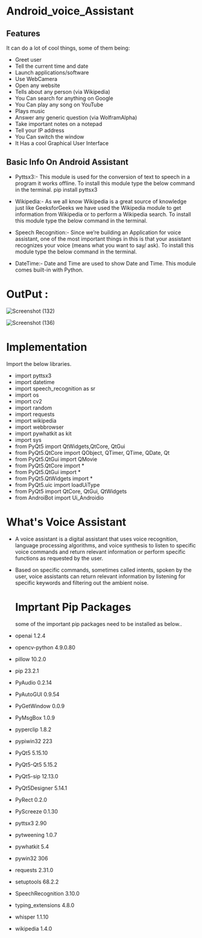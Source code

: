 # Android_voice_Assistant

## Features

It can do a lot of cool things, some of them being:

- Greet user
- Tell the current time and date
- Launch applications/software
- Use WebCamera
- Open any website
- Tells about any person (via Wikipedia)
- You Can search for anything on Google 
- You Can play any song on YouTube
- Plays music
- Answer any generic question (via WolframAlpha)
- Take important notes on a notepad
- Tell your IP address
- You Can switch the window
- It Has a cool Graphical User Interface


## Basic Info On Android Assistant

- Pyttsx3:- This module is used for the conversion of text to speech in a program it works offline. To install this module type the below command in the terminal.
pip install pyttsx3

- Wikipedia:- As we all know Wikipedia is a great source of knowledge just like GeeksforGeeks we have used the Wikipedia module to get information from Wikipedia or to perform a Wikipedia search. To install this module type the below command in the terminal.

- Speech Recognition:- Since we’re building an Application for voice assistant, one of the most important things in this is that your assistant recognizes your voice (means what you want to say/ ask). To install this module type the below command in the terminal.

- DateTime:- Date and Time are used to show Date and Time. This module comes built-in with Python.

# OutPut :
![Screenshot (132)](https://github.com/Sam7765/Android_voice_Assistant/assets/157595182/7072d8d9-1853-40e9-b9ea-ecd43bca0353)

![Screenshot (136)](https://github.com/Sam7765/Android_voice_Assistant/assets/157595182/6dc73f6a-9a15-4d43-aa39-1118572c18c1)




  # Implementation

  Import the below libraries.

- import pyttsx3 
- import datetime
- import speech_recognition as sr
- import os
- import cv2
- import random
- import requests 
- import wikipedia
- import webbrowser
- import pywhatkit as kit
- import sys
- from PyQt5 import QtWidgets,QtCore, QtGui
- from PyQt5.QtCore import QObject, QTimer, QTime, QDate, Qt
- from PyQt5.QtGui import QMovie
- from PyQt5.QtCore import *
- from PyQt5.QtGui import *
- from PyQt5.QtWidgets import *
- from PyQt5.uic import loadUiType
- from PyQt5 import QtCore, QtGui, QtWidgets
- from AndroiBot import Ui_Androidio

# What's Voice Assistant

- A voice assistant is a digital assistant that uses voice recognition, language processing algorithms, and voice synthesis to listen to specific voice commands and return relevant information or perform specific functions as requested by the user.

- Based on specific commands, sometimes called intents, spoken by the user, voice assistants can return relevant information by listening for specific keywords and filtering out the ambient noise.


  # Imprtant Pip Packages

  some of the important pip packages need to be installed as below..
  
- openai             1.2.4
- opencv-python      4.9.0.80
- pillow             10.2.0
- pip                23.2.1
- PyAudio            0.2.14
- PyAutoGUI          0.9.54
- PyGetWindow        0.0.9
- PyMsgBox           1.0.9
- pyperclip          1.8.2
- pypiwin32          223
- PyQt5              5.15.10
- PyQt5-Qt5          5.15.2
- PyQt5-sip          12.13.0
- PyQt5Designer      5.14.1
- PyRect             0.2.0
- PyScreeze          0.1.30
- pyttsx3            2.90
- pytweening         1.0.7
- pywhatkit          5.4
- pywin32            306
- requests           2.31.0
- setuptools         68.2.2
- SpeechRecognition  3.10.0
- typing_extensions  4.8.0
- whisper            1.1.10
- wikipedia          1.4.0





  




